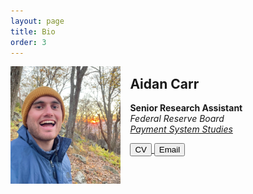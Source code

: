 ```yaml
---
layout: page
title: Bio
order: 3
---
```


<img style="float: left; padding-right:15px" src="assets/images/forrest_smile.jpg"  width="35%">

## Aidan Carr  
**Senior Research Assistant**  
*Federal Reserve Board*  
[*Payment System Studies*](https://www.federalreserve.gov/econres/rbobspss-staff.htm)

<a href="assets/pdfs/cv.pdf" target="_blank">
    <button>CV</button>
</a> 
<a href="mailto:{{ site.author.email }}">
    <button>Email</button>
</a>
